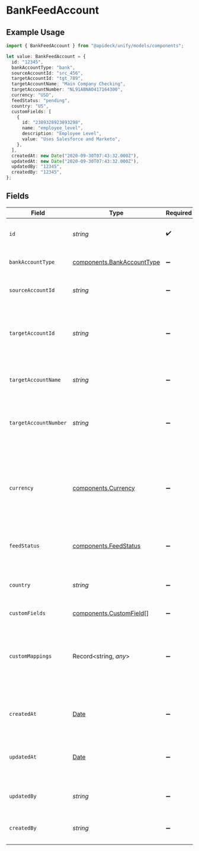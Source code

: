 # BankFeedAccount

## Example Usage

```typescript
import { BankFeedAccount } from "@apideck/unify/models/components";

let value: BankFeedAccount = {
  id: "12345",
  bankAccountType: "bank",
  sourceAccountId: "src_456",
  targetAccountId: "tgt_789",
  targetAccountName: "Main Company Checking",
  targetAccountNumber: "NL91ABNA0417164300",
  currency: "USD",
  feedStatus: "pending",
  country: "US",
  customFields: [
    {
      id: "2389328923893298",
      name: "employee_level",
      description: "Employee Level",
      value: "Uses Salesforce and Marketo",
    },
  ],
  createdAt: new Date("2020-09-30T07:43:32.000Z"),
  updatedAt: new Date("2020-09-30T07:43:32.000Z"),
  updatedBy: "12345",
  createdBy: "12345",
};
```

## Fields

| Field                                                                                                                              | Type                                                                                                                               | Required                                                                                                                           | Description                                                                                                                        | Example                                                                                                                            |
| ---------------------------------------------------------------------------------------------------------------------------------- | ---------------------------------------------------------------------------------------------------------------------------------- | ---------------------------------------------------------------------------------------------------------------------------------- | ---------------------------------------------------------------------------------------------------------------------------------- | ---------------------------------------------------------------------------------------------------------------------------------- |
| `id`                                                                                                                               | *string*                                                                                                                           | :heavy_check_mark:                                                                                                                 | A unique identifier for an object.                                                                                                 | 12345                                                                                                                              |
| `bankAccountType`                                                                                                                  | [components.BankAccountType](../../models/components/bankaccounttype.md)                                                           | :heavy_minus_sign:                                                                                                                 | Type of the bank account.                                                                                                          | bank                                                                                                                               |
| `sourceAccountId`                                                                                                                  | *string*                                                                                                                           | :heavy_minus_sign:                                                                                                                 | The source account's unique identifier.                                                                                            | src_456                                                                                                                            |
| `targetAccountId`                                                                                                                  | *string*                                                                                                                           | :heavy_minus_sign:                                                                                                                 | The target account's unique identifier in the accounting connector.                                                                | tgt_789                                                                                                                            |
| `targetAccountName`                                                                                                                | *string*                                                                                                                           | :heavy_minus_sign:                                                                                                                 | Name associated with the target account.                                                                                           | Main Company Checking                                                                                                              |
| `targetAccountNumber`                                                                                                              | *string*                                                                                                                           | :heavy_minus_sign:                                                                                                                 | Account number of the destination bank account.                                                                                    | NL91ABNA0417164300                                                                                                                 |
| `currency`                                                                                                                         | [components.Currency](../../models/components/currency.md)                                                                         | :heavy_minus_sign:                                                                                                                 | Indicates the associated currency for an amount of money. Values correspond to [ISO 4217](https://en.wikipedia.org/wiki/ISO_4217). | USD                                                                                                                                |
| `feedStatus`                                                                                                                       | [components.FeedStatus](../../models/components/feedstatus.md)                                                                     | :heavy_minus_sign:                                                                                                                 | Current status of the bank feed.                                                                                                   | pending                                                                                                                            |
| `country`                                                                                                                          | *string*                                                                                                                           | :heavy_minus_sign:                                                                                                                 | Country code according to ISO 3166-1 alpha-2.                                                                                      | US                                                                                                                                 |
| `customFields`                                                                                                                     | [components.CustomField](../../models/components/customfield.md)[]                                                                 | :heavy_minus_sign:                                                                                                                 | N/A                                                                                                                                |                                                                                                                                    |
| `customMappings`                                                                                                                   | Record<string, *any*>                                                                                                              | :heavy_minus_sign:                                                                                                                 | When custom mappings are configured on the resource, the result is included here.                                                  |                                                                                                                                    |
| `createdAt`                                                                                                                        | [Date](https://developer.mozilla.org/en-US/docs/Web/JavaScript/Reference/Global_Objects/Date)                                      | :heavy_minus_sign:                                                                                                                 | The date and time when the object was created.                                                                                     | 2020-09-30T07:43:32.000Z                                                                                                           |
| `updatedAt`                                                                                                                        | [Date](https://developer.mozilla.org/en-US/docs/Web/JavaScript/Reference/Global_Objects/Date)                                      | :heavy_minus_sign:                                                                                                                 | The date and time when the object was last updated.                                                                                | 2020-09-30T07:43:32.000Z                                                                                                           |
| `updatedBy`                                                                                                                        | *string*                                                                                                                           | :heavy_minus_sign:                                                                                                                 | The user who last updated the object.                                                                                              | 12345                                                                                                                              |
| `createdBy`                                                                                                                        | *string*                                                                                                                           | :heavy_minus_sign:                                                                                                                 | The user who created the object.                                                                                                   | 12345                                                                                                                              |
